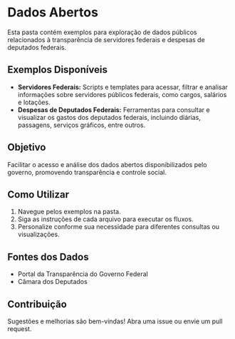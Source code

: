 # Dados Abertos

Esta pasta contém exemplos para exploração de dados públicos relacionados à transparência de servidores federais e despesas de deputados federais.

## Exemplos Disponíveis

- **Servidores Federais:** Scripts e templates para acessar, filtrar e analisar informações sobre servidores públicos federais, como cargos, salários e lotações.
- **Despesas de Deputados Federais:** Ferramentas para consultar e visualizar os gastos dos deputados federais, incluindo diárias, passagens, serviços gráficos, entre outros.

## Objetivo

Facilitar o acesso e análise dos dados abertos disponibilizados pelo governo, promovendo transparência e controle social.

## Como Utilizar

1. Navegue pelos exemplos na pasta.
2. Siga as instruções de cada arquivo para executar os fluxos.
3. Personalize conforme sua necessidade para diferentes consultas ou visualizações.

## Fontes dos Dados

- Portal da Transparência do Governo Federal
- Câmara dos Deputados

## Contribuição

Sugestões e melhorias são bem-vindas! Abra uma issue ou envie um pull request.
